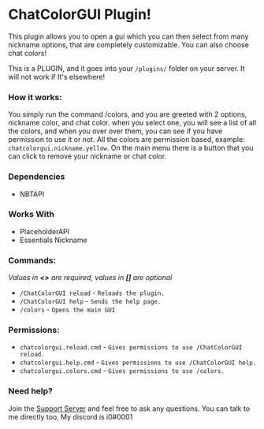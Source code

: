 # ChatColorGUI Plugin!

This plugin allows you to open a gui which you can then select from many nickname options, that are completely 
customizable. You can also choose chat colors!

This is a PLUGIN, and it goes into your `/plugins/` folder on your server. It will not work if It's elsewhere!

### How it works:

You simply run the command /colors, and you are greeted with 2 options, nickname color, and chat color. when you select one, 
you will see a list of all the colors, and when you over over them, you can see if you have permission to use it or not.
All the colors are permission based, example: `chatcolorgui.nickname.yellow`. On the main menu there is a button that you 
can click to remove your nickname or chat color.

### Dependencies

- NBTAPI

### Works With

- PlaceholderAPI
- Essentials Nickname

### Commands:

*Values in **<>** are required, values in **[]** are optional*

- ``/ChatColorGUI reload`` - ``Reloads the plugin.``
- ``/ChatColorGUI help`` - ``Sends the help page.``
- ``/colors`` - ``Opens the main GUI``

### Permissions:

- ```chatcolorgui.reload.cmd```   - ``Gives permissions to use /ChatColorGUI reload.``
- ```chatcolorgui.help.cmd```   - ``Gives permissions to use /ChatColorGUI help.``
- ```chatcolorgui.colors.cmd```   - ``Gives permissions to use /colors.``

### Need help?

Join the [Support Server](https://discord.i0dev.com/) and feel free to ask any questions. You can talk to me directly
too, My discord is i0#0001
